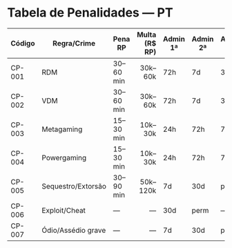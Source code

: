 # Tabela de Penalidades — PT
| Código | Regra/Crime | Pena RP | Multa (R$ RP) | Admin 1ª | Admin 2ª | Admin 3ª | Admin 4ª |
|---|---|---|---:|---|---|---|---|
| CP-001 | RDM | 30–60 min | 30k–60k | 72h | 7d | 30d | perm |
| CP-002 | VDM | 30–60 min | 30k–60k | 72h | 7d | 30d | perm |
| CP-003 | Metagaming | 15–30 min | 10k–30k | 24h | 72h | 7d | 30d |
| CP-004 | Powergaming | 15–30 min | 10k–30k | 24h | 72h | 7d | 30d |
| CP-005 | Sequestro/Extorsão | 30–90 min | 50k–120k | 7d | 30d | perm | — |
| CP-006 | Exploit/Cheat | — | — | 30d | perm | — | — |
| CP-007 | Ódio/Assédio grave | — | — | 7d | 30d | perm | — |
